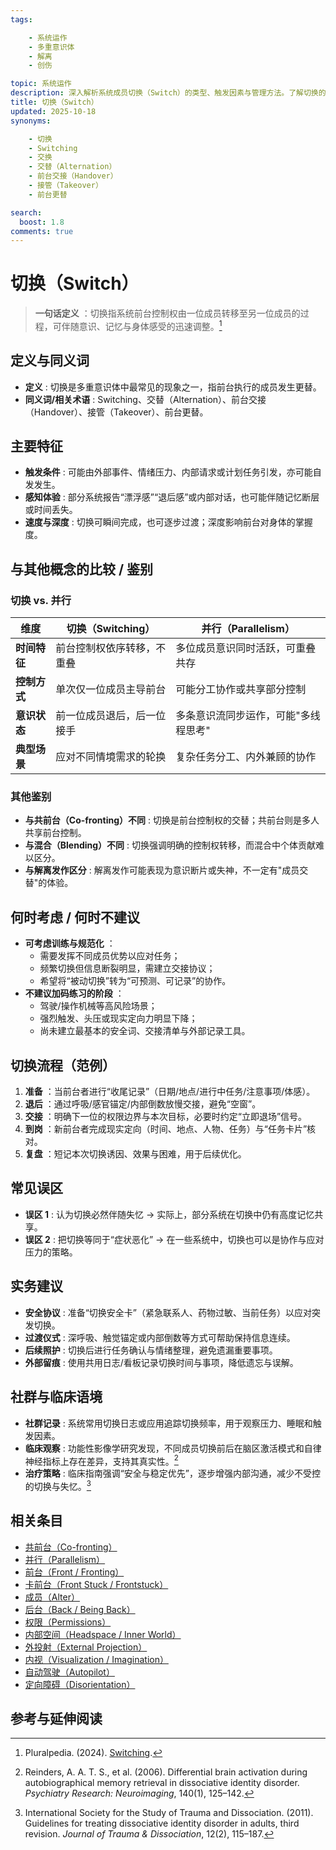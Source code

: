 ```yaml
---
tags:

    - 系统运作
    - 多重意识体
    - 解离
    - 创伤

topic: 系统运作
description: 深入解析系统成员切换（Switch）的类型、触发因素与管理方法。了解切换的生理心理机制、如何识别切换及应对策略
title: 切换（Switch）
updated: 2025-10-18
synonyms:

    - 切换
    - Switching
    - 交换
    - 交替（Alternation）
    - 前台交接（Handover）
    - 接管（Takeover）
    - 前台更替

search:
  boost: 1.8
comments: true
---
```


# 切换（Switch）

> **一句话定义** ：切换指系统前台控制权由一位成员转移至另一位成员的过程，可伴随意识、记忆与身体感受的迅速调整。[^pluralpedia-switch]

## 定义与同义词

- **定义** : 切换是多重意识体中最常见的现象之一，指前台执行的成员发生更替。
- **同义词/相关术语** : Switching、交替（Alternation）、前台交接（Handover）、接管（Takeover）、前台更替。

## 主要特征

- **触发条件** : 可能由外部事件、情绪压力、内部请求或计划任务引发，亦可能自发发生。
- **感知体验** : 部分系统报告“漂浮感”“退后感”或内部对话，也可能伴随记忆断层或时间丢失。
- **速度与深度** : 切换可瞬间完成，也可逐步过渡；深度影响前台对身体的掌握度。

## 与其他概念的比较 / 鉴别

### 切换 vs. 并行

| 维度 | 切换（Switching） | 并行（Parallelism） |
| --- | --- | --- |
| **时间特征** | 前台控制权依序转移，不重叠 | 多位成员意识同时活跃，可重叠共存 |
| **控制方式** | 单次仅一位成员主导前台 | 可能分工协作或共享部分控制 |
| **意识状态** | 前一位成员退后，后一位接手 | 多条意识流同步运作，可能"多线程思考" |
| **典型场景** | 应对不同情境需求的轮换 | 复杂任务分工、内外兼顾的协作 |

### 其他鉴别

- **与共前台（Co-fronting）不同** : 切换是前台控制权的交替；共前台则是多人共享前台控制。
- **与混合（Blending）不同** : 切换强调明确的控制权转移，而混合中个体贡献难以区分。
- **与解离发作区分** : 解离发作可能表现为意识断片或失神，不一定有"成员交替"的体验。

## 何时考虑 / 何时不建议

- **可考虑训练与规范化** ：
    - 需要发挥不同成员优势以应对任务；
    - 频繁切换但信息断裂明显，需建立交接协议；
    - 希望将“被动切换”转为“可预测、可记录”的协作。
- **不建议加码练习的阶段** ：
    - 驾驶/操作机械等高风险场景；
    - 强烈触发、头压或现实定向力明显下降；
    - 尚未建立最基本的安全词、交接清单与外部记录工具。

## 切换流程（范例）

1. **准备** ：当前台者进行“收尾记录”（日期/地点/进行中任务/注意事项/体感）。
2. **退后** ：通过呼吸/感官锚定/内部倒数放慢交接，避免“空窗”。
3. **交接** ：明确下一位的权限边界与本次目标，必要时约定“立即退场”信号。
4. **到岗** ：新前台者完成现实定向（时间、地点、人物、任务）与“任务卡片”核对。
5. **复盘** ：短记本次切换诱因、效果与困难，用于后续优化。

## 常见误区

- **误区 1** : 认为切换必然伴随失忆 → 实际上，部分系统在切换中仍有高度记忆共享。
- **误区 2** : 把切换等同于“症状恶化” → 在一些系统中，切换也可以是协作与应对压力的策略。

## 实务建议

- **安全协议** : 准备“切换安全卡”（紧急联系人、药物过敏、当前任务）以应对突发切换。
- **过渡仪式** : 深呼吸、触觉锚定或内部倒数等方式可帮助保持信息连续。
- **后续照护** : 切换后进行任务确认与情绪整理，避免遗漏重要事项。
- **外部留痕** : 使用共用日志/看板记录切换时间与事项，降低遗忘与误解。

## 社群与临床语境

- **社群记录** : 系统常用切换日志或应用追踪切换频率，用于观察压力、睡眠和触发因素。
- **临床观察** : 功能性影像学研究发现，不同成员切换前后在脑区激活模式和自律神经指标上存在差异，支持其真实性。[^reinders2006]
- **治疗策略** : 临床指南强调“安全与稳定优先”，逐步增强内部沟通，减少不受控的切换与失忆。[^isstd2011]

## 相关条目

- [共前台（Co-fronting）](Co-Fronting.md)
- [并行（Parallelism）](Parallelism.md)
- [前台（Front / Fronting）](Front-Fronting.md)
- [卡前台（Front Stuck / Frontstuck）](Frontstuck.md)
- [成员（Alter）](Alter.md)
- [后台（Back / Being Back）](Back-Being-Back.md)
- [权限（Permissions）](Permissions.md)
- [内部空间（Headspace / Inner World）](Headspace-Inner-World.md)
- [外投射（External Projection）](External-Projection.md)
- [内视（Visualization / Imagination）](Visualization-Imagination.md)
- [自动驾驶（Autopilot）](Autopilot.md)
- [定向障碍（Disorientation）](Disorientation.md)

## 参考与延伸阅读

[^pluralpedia-switch]: Pluralpedia. (2024). [Switching](https://pluralpedia.org/w/Switching).

[^reinders2006]: Reinders, A. A. T. S., et al. (2006). Differential brain activation during autobiographical memory retrieval in dissociative identity disorder. _Psychiatry Research: Neuroimaging_, 140(1), 125–142.

[^isstd2011]: International Society for the Study of Trauma and Dissociation. (2011). Guidelines for treating dissociative identity disorder in adults, third revision. _Journal of Trauma & Dissociation_, 12(2), 115–187.
